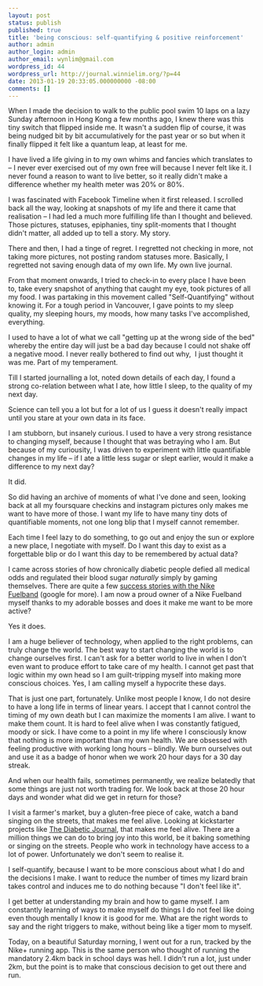 ```yaml
---
layout: post
status: publish
published: true
title: 'being conscious: self-quantifying & positive reinforcement'
author: admin
author_login: admin
author_email: wynlim@gmail.com
wordpress_id: 44
wordpress_url: http://journal.winnielim.org/?p=44
date: 2013-01-19 20:33:05.000000000 -08:00
comments: []
---
```

When I made the decision to walk to the public pool swim 10 laps on a lazy Sunday afternoon in Hong Kong a few months ago, I knew there was this tiny switch that flipped inside me. It wasn't a sudden flip of course, it was being nudged bit by bit accumulatively for the past year or so but when it finally flipped it felt like a quantum leap, at least for me.

I have lived a life giving in to my own whims and fancies which translates to – I never ever exercised out of my own free will because I never felt like it. I never found a reason to want to live better, so it really didn't make a difference whether my health meter was 20% or 80%.

I was fascinated with Facebook Timeline when it first released. I scrolled back all the way, looking at snapshots of my life and there it came that realisation – I had led a much more fulfilling life than I thought and believed. Those pictures, statuses, epiphanies, tiny split-moments that I thought didn't matter, all added up to tell a story. My story.

There and then, I had a tinge of regret. I regretted not checking in more, not taking more pictures, not posting random statuses more. Basically, I regretted not saving enough data of my own life. My own live journal.

From that moment onwards, I tried to check-in to every place I have been to, take every snapshot of anything that caught my eye, took pictures of all my food. I was partaking in this movement called "Self-Quantifying" without knowing it. For a tough period in Vancouver, I gave points to my sleep quality, my sleeping hours, my moods, how many tasks I've accomplished, everything.

I used to have a lot of what we call "getting up at the wrong side of the bed" whereby the entire day will just be a bad day because I could not shake off a negative mood. I never really bothered to find out why,  I just thought it was me. Part of my temperament.

Till I started journalling a lot, noted down details of each day, I found a strong co-relation between what I ate, how little I sleep, to the quality of my next day.

Science can tell you a lot but for a lot of us I guess it doesn't really impact until you stare at your own data in its face.

I am stubborn, but insanely curious. I used to have a very strong resistance to changing myself, because I thought that was betraying who I am. But because of my curiousity, I was driven to experiment with little quantifiable changes in my life – if I ate a little less sugar or slept earlier, would it make a difference to my next day?

It did.

So did having an archive of moments of what I've done and seen, looking back at all my foursquare checkins and instagram pictures only makes me want to have more of those. I want my life to have many tiny dots of quantifiable moments, not one long blip that I myself cannot remember.

Each time I feel lazy to do something, to go out and enjoy the sun or explore a new place, I negotiate with myself. Do I want this day to exist as a forgettable blip or do I want this day to be remembered by actual data?

I came across stories of how chronically diabetic people defied all medical odds and regulated their blood sugar <em>naturally</em> simply by gaming themselves. There are quite a few <a href="http://danhon.com/2012/04/28/myself-quantified/">success stories with the Nike Fuelband</a> (google for more). I am now a proud owner of a Nike Fuelband myself thanks to my adorable bosses and does it make me want to be more active?

Yes it does.

I am a huge believer of technology, when applied to the right problems, can truly change the world. The best way to start changing the world is to change ourselves first. I can't ask for a better world to live in when I don't even want to produce effort to take care of my health. I cannot get past that logic within my own head so I am guilt-tripping myself into making more conscious choices. Yes, I am calling myself a hypocrite these days.

That is just one part, fortunately. Unlike most people I know, I do not desire to have a long life in terms of linear years. I accept that I cannot control the timing of my own death but I can maximize the moments I am alive. I want to make them count. It is hard to feel alive when I was constantly fatigued, moody or sick. I have come to a point in my life where I consciously know that nothing is more important than my own health. We are obsessed with feeling productive with working long hours – blindly. We burn ourselves out and use it as a badge of honor when we work 20 hour days for a 30 day streak.

And when our health fails, sometimes permanently, we realize belatedly that some things are just not worth trading for. We look back at those 20 hour days and wonder what did we get in return for those?

I visit a farmer's market, buy a gluten-free piece of cake, watch a band singing on the streets, that makes me feel alive. Looking at kickstarter projects like <a href="http://www.kickstarter.com/projects/nialg/the-diabetic-journal">The Diabetic Journal</a>, that makes me feel alive. There are a million things we can do to bring joy into this world, be it baking something or singing on the streets. People who work in technology have access to a lot of power. Unfortunately we don't seem to realise it.

I self-quantify, because I want to be more conscious about what I do and the decisions I make. I want to reduce the number of times my lizard brain takes control and induces me to do nothing because "I don't feel like it".

I get better at understanding my brain and how to game myself. I am constantly learning of ways to make myself do things I do not feel like doing even though mentally I know it is good for me. What are the right words to say and the right triggers to make, without being like a tiger mom to myself.

Today, on a beautiful Saturday morning, I went out for a run, tracked by the Nike+ running app. This is the same person who thought of running the mandatory 2.4km back in school days was hell. I didn't run a lot, just under 2km, but the point is to make that conscious decision to get out there and run.
